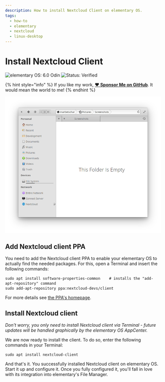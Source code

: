 ```yaml
---
description: How to install Nextcloud Client on elementary OS.
tags:
  - how-to
  - elementary
  - nextcloud
  - linux-desktop
---
```


# Install Nextcloud Client

![elementary OS: 6.0 Odin](https://img.shields.io/badge/elementary%C2%A0OS-6.0%20Odin-007aff) ![Status: Verified](https://img.shields.io/badge/status-verified-58c633)

{% hint style="info" %}
If you like my work, [**❤️ Sponsor Me on GitHub**](https://github.com/sponsors/marbetschar). It would mean the world to me!
{% endhint %}

![elementary Files Nextcloud integration](../../.gitbook/assets/elementary-files-cloud-provider-nextcloud.png)

## Add Nextcloud client PPA

You need to add the Nextcloud client PPA to enable your elementary OS to actually find the needed packages. For this, open a Terminal and insert the following commands:

```text
sudo apt install software-properties-common    # installs the "add-apt-repository" command
sudo add-apt-repository ppa:nextcloud-devs/client
```

For more details see [the PPA's homepage](https://launchpad.net/~nextcloud-devs/+archive/ubuntu/client).

## Install Nextcloud client

_Don't worry, you only need to install Nextcloud client via Terminal - future updates will be handled graphically by the elementary OS AppCenter._

We are now ready to install the client. To do so, enter the following commands in your Terminal:

```text
sudo apt install nextcloud-client
```

And that's it. You successfully installed Nextcloud client on elementary OS. Start it up and configure it. Once you fully configured it, you'll fall in love with its integration into elementary's File Manager.

